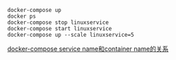```
docker-compose up
docker ps
docker-compose stop linuxservice
docker-compose start linuxservice
docker-compose up --scale linuxservice=5
```


[docker-compose service name和container name的关系](https://www.jianshu.com/p/d2ce02d4f22e)
